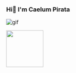 ###                                                         Hi👋 I'm Caelum Pirata

<!--
**caelumpirata/caelumpirata** is a ✨ _special_ ✨ repository because its `README.md` (this file) appears on your GitHub profile.

Here are some ideas to get you started:

- 🔭 I’m currently working on ...
- 🌱 I’m currently learning ...
- 👯 I’m looking to collaborate on ...
- 🤔 I’m looking for help with ...
- 💬 Ask me about ...
- 📫 How to reach me: ...
- 😄 Pronouns: ...
- ⚡ Fun fact: ...
-->

![gif](https://user-images.githubusercontent.com/85424262/161450383-3819ea87-0086-488c-81fc-e840c53b7007.gif)

<a href="URL_REDIRECT" target="blank"><img align="center" src=" https://user-images.githubusercontent.com/85424262/161450581-8a1f67ce-108f-4d3c-bfd0-2d809e9bf7d4.svg " height="100" /></a>

